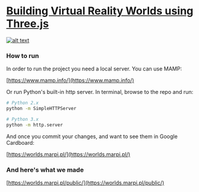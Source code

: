 # [Building Virtual Reality Worlds using Three.js](http://grayarea.org/workshop/building-virtual-reality-worlds-using-threejs/)

[![alt text](http://worlds.marpi.pl/assets/image.jpg "Building Virtual Reality Worlds using Three.js")](https://worlds.marpi.pl/)

### How to run

In order to run the project you need a local server. You can use MAMP:

[https://www.mamp.info/](https://www.mamp.info/)

Or run Python's built-in http server.
In terminal, browse to the repo and run:

```sh
# Python 2.x
python -m SimpleHTTPServer
```

```sh
# Python 3.x
python -m http.server
```

And once you commit your changes, and want to see them in Google Cardboard:

[https://worlds.marpi.pl/](https://worlds.marpi.pl/)

### And here's what we made

[https://worlds.marpi.pl/public/](https://worlds.marpi.pl/public/)
